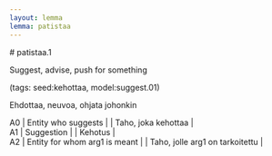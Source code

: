 ```yaml
---
layout: lemma
lemma: patistaa
---
```


<div class="sense">
# <span class="sensename">patistaa.1</span>

<span class="description">Suggest, advise, push for something</span>

(tags: seed:kehottaa, model:suggest.01)

<span class="description">Ehdottaa, neuvoa, ohjata johonkin</span>

A0 | Entity who suggests |   | Taho, joka kehottaa |  
A1 | Suggestion |   | Kehotus |  
A2 | Entity for whom arg1 is meant |   | Taho, jolle arg1 on tarkoitettu |  

</div>

